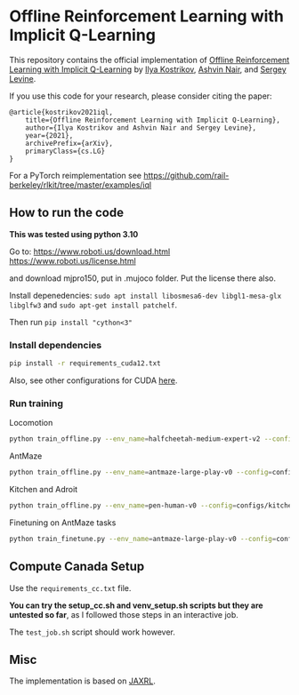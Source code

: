 # Offline Reinforcement Learning with Implicit Q-Learning

This repository contains the official implementation of [Offline Reinforcement Learning with Implicit Q-Learning](https://arxiv.org/abs/2110.06169) by [Ilya Kostrikov](https://kostrikov.xyz), [Ashvin Nair](https://ashvin.me/), and [Sergey Levine](https://people.eecs.berkeley.edu/~svlevine/).

If you use this code for your research, please consider citing the paper:
```
@article{kostrikov2021iql,
    title={Offline Reinforcement Learning with Implicit Q-Learning},
    author={Ilya Kostrikov and Ashvin Nair and Sergey Levine},
    year={2021},
    archivePrefix={arXiv},
    primaryClass={cs.LG}
}
```

For a PyTorch reimplementation see https://github.com/rail-berkeley/rlkit/tree/master/examples/iql

## How to run the code

**This was tested using python 3.10**

Go to:
https://www.roboti.us/download.html
https://www.roboti.us/license.html

and download mjpro150, put in .mujoco folder. Put the license there also. 

Install depenedencies: `sudo apt install libosmesa6-dev libgl1-mesa-glx libglfw3` and `sudo apt-get install patchelf`. 

Then run `pip install "cython<3"`

### Install dependencies

```bash
pip install -r requirements_cuda12.txt

```

Also, see other configurations for CUDA [here](https://github.com/google/jax#pip-installation-gpu-cuda).

### Run training

Locomotion
```bash
python train_offline.py --env_name=halfcheetah-medium-expert-v2 --config=configs/mujoco_config.py
```

AntMaze
```bash
python train_offline.py --env_name=antmaze-large-play-v0 --config=configs/antmaze_config.py --eval_episodes=100 --eval_interval=100000
```

Kitchen and Adroit
```bash
python train_offline.py --env_name=pen-human-v0 --config=configs/kitchen_config.py
```

Finetuning on AntMaze tasks
```bash
python train_finetune.py --env_name=antmaze-large-play-v0 --config=configs/antmaze_finetune_config.py --eval_episodes=100 --eval_interval=100000 --replay_buffer_size 2000000
```

## Compute Canada Setup

Use the `requirements_cc.txt` file. 

**You can try the setup_cc.sh and venv_setup.sh scripts but they are untested so far**, as I followed those steps in an interactive job.

The `test_job.sh` script should work however.

## Misc
The implementation is based on [JAXRL](https://github.com/ikostrikov/jaxrl).
